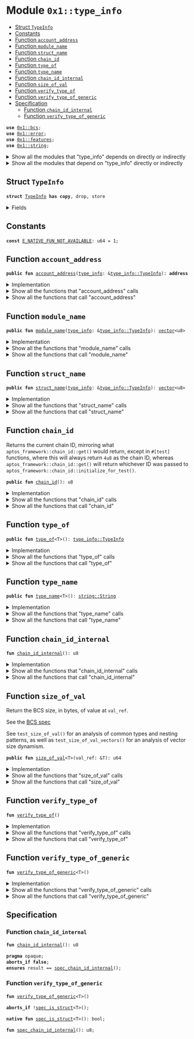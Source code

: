 
<a name="0x1_type_info"></a>

# Module `0x1::type_info`



-  [Struct `TypeInfo`](#0x1_type_info_TypeInfo)
-  [Constants](#@Constants_0)
-  [Function `account_address`](#0x1_type_info_account_address)
-  [Function `module_name`](#0x1_type_info_module_name)
-  [Function `struct_name`](#0x1_type_info_struct_name)
-  [Function `chain_id`](#0x1_type_info_chain_id)
-  [Function `type_of`](#0x1_type_info_type_of)
-  [Function `type_name`](#0x1_type_info_type_name)
-  [Function `chain_id_internal`](#0x1_type_info_chain_id_internal)
-  [Function `size_of_val`](#0x1_type_info_size_of_val)
-  [Function `verify_type_of`](#0x1_type_info_verify_type_of)
-  [Function `verify_type_of_generic`](#0x1_type_info_verify_type_of_generic)
-  [Specification](#@Specification_1)
    -  [Function `chain_id_internal`](#@Specification_1_chain_id_internal)
    -  [Function `verify_type_of_generic`](#@Specification_1_verify_type_of_generic)


<pre><code><b>use</b> <a href="../../move-stdlib/doc/bcs.md#0x1_bcs">0x1::bcs</a>;
<b>use</b> <a href="../../move-stdlib/doc/error.md#0x1_error">0x1::error</a>;
<b>use</b> <a href="../../move-stdlib/doc/features.md#0x1_features">0x1::features</a>;
<b>use</b> <a href="../../move-stdlib/doc/string.md#0x1_string">0x1::string</a>;
</code></pre>



<details>
<summary>Show all the modules that "type_info" depends on directly or indirectly</summary>


![](img/type_info_forward_dep.svg)


</details>

<details>
<summary>Show all the modules that depend on "type_info" directly or indirectly</summary>


![](img/type_info_backward_dep.svg)


</details>

<a name="0x1_type_info_TypeInfo"></a>

## Struct `TypeInfo`



<pre><code><b>struct</b> <a href="type_info.md#0x1_type_info_TypeInfo">TypeInfo</a> <b>has</b> <b>copy</b>, drop, store
</code></pre>



<details>
<summary>Fields</summary>


<dl>
<dt>
<code>account_address: <b>address</b></code>
</dt>
<dd>

</dd>
<dt>
<code>module_name: <a href="../../move-stdlib/doc/vector.md#0x1_vector">vector</a>&lt;u8&gt;</code>
</dt>
<dd>

</dd>
<dt>
<code>struct_name: <a href="../../move-stdlib/doc/vector.md#0x1_vector">vector</a>&lt;u8&gt;</code>
</dt>
<dd>

</dd>
</dl>


</details>

<a name="@Constants_0"></a>

## Constants


<a name="0x1_type_info_E_NATIVE_FUN_NOT_AVAILABLE"></a>



<pre><code><b>const</b> <a href="type_info.md#0x1_type_info_E_NATIVE_FUN_NOT_AVAILABLE">E_NATIVE_FUN_NOT_AVAILABLE</a>: u64 = 1;
</code></pre>



<a name="0x1_type_info_account_address"></a>

## Function `account_address`



<pre><code><b>public</b> <b>fun</b> <a href="type_info.md#0x1_type_info_account_address">account_address</a>(<a href="type_info.md#0x1_type_info">type_info</a>: &<a href="type_info.md#0x1_type_info_TypeInfo">type_info::TypeInfo</a>): <b>address</b>
</code></pre>



<details>
<summary>Implementation</summary>


<pre><code><b>public</b> <b>fun</b> <a href="type_info.md#0x1_type_info_account_address">account_address</a>(<a href="type_info.md#0x1_type_info">type_info</a>: &<a href="type_info.md#0x1_type_info_TypeInfo">TypeInfo</a>): <b>address</b> {
    <a href="type_info.md#0x1_type_info">type_info</a>.account_address
}
</code></pre>



</details>

<details>
<summary>Show all the functions that "account_address" calls</summary>


![](img/type_info_account_address_forward_call_graph.svg)


</details>

<details>
<summary>Show all the functions that call "account_address"</summary>


![](img/type_info_account_address_backward_call_graph.svg)


</details>

<a name="0x1_type_info_module_name"></a>

## Function `module_name`



<pre><code><b>public</b> <b>fun</b> <a href="type_info.md#0x1_type_info_module_name">module_name</a>(<a href="type_info.md#0x1_type_info">type_info</a>: &<a href="type_info.md#0x1_type_info_TypeInfo">type_info::TypeInfo</a>): <a href="../../move-stdlib/doc/vector.md#0x1_vector">vector</a>&lt;u8&gt;
</code></pre>



<details>
<summary>Implementation</summary>


<pre><code><b>public</b> <b>fun</b> <a href="type_info.md#0x1_type_info_module_name">module_name</a>(<a href="type_info.md#0x1_type_info">type_info</a>: &<a href="type_info.md#0x1_type_info_TypeInfo">TypeInfo</a>): <a href="../../move-stdlib/doc/vector.md#0x1_vector">vector</a>&lt;u8&gt; {
    <a href="type_info.md#0x1_type_info">type_info</a>.module_name
}
</code></pre>



</details>

<details>
<summary>Show all the functions that "module_name" calls</summary>


![](img/type_info_module_name_forward_call_graph.svg)


</details>

<details>
<summary>Show all the functions that call "module_name"</summary>


![](img/type_info_module_name_backward_call_graph.svg)


</details>

<a name="0x1_type_info_struct_name"></a>

## Function `struct_name`



<pre><code><b>public</b> <b>fun</b> <a href="type_info.md#0x1_type_info_struct_name">struct_name</a>(<a href="type_info.md#0x1_type_info">type_info</a>: &<a href="type_info.md#0x1_type_info_TypeInfo">type_info::TypeInfo</a>): <a href="../../move-stdlib/doc/vector.md#0x1_vector">vector</a>&lt;u8&gt;
</code></pre>



<details>
<summary>Implementation</summary>


<pre><code><b>public</b> <b>fun</b> <a href="type_info.md#0x1_type_info_struct_name">struct_name</a>(<a href="type_info.md#0x1_type_info">type_info</a>: &<a href="type_info.md#0x1_type_info_TypeInfo">TypeInfo</a>): <a href="../../move-stdlib/doc/vector.md#0x1_vector">vector</a>&lt;u8&gt; {
    <a href="type_info.md#0x1_type_info">type_info</a>.struct_name
}
</code></pre>



</details>

<details>
<summary>Show all the functions that "struct_name" calls</summary>


![](img/type_info_struct_name_forward_call_graph.svg)


</details>

<details>
<summary>Show all the functions that call "struct_name"</summary>


![](img/type_info_struct_name_backward_call_graph.svg)


</details>

<a name="0x1_type_info_chain_id"></a>

## Function `chain_id`

Returns the current chain ID, mirroring what <code>aptos_framework::chain_id::get()</code> would return, except in <code>#[test]</code>
functions, where this will always return <code>4u8</code> as the chain ID, whereas <code>aptos_framework::chain_id::get()</code> will
return whichever ID was passed to <code>aptos_framework::chain_id::initialize_for_test()</code>.


<pre><code><b>public</b> <b>fun</b> <a href="type_info.md#0x1_type_info_chain_id">chain_id</a>(): u8
</code></pre>



<details>
<summary>Implementation</summary>


<pre><code><b>public</b> <b>fun</b> <a href="type_info.md#0x1_type_info_chain_id">chain_id</a>(): u8 {
    <b>if</b> (!<a href="../../move-stdlib/doc/features.md#0x1_features_aptos_stdlib_chain_id_enabled">features::aptos_stdlib_chain_id_enabled</a>()) {
        <b>abort</b>(std::error::invalid_state(<a href="type_info.md#0x1_type_info_E_NATIVE_FUN_NOT_AVAILABLE">E_NATIVE_FUN_NOT_AVAILABLE</a>))
    };

    <a href="type_info.md#0x1_type_info_chain_id_internal">chain_id_internal</a>()
}
</code></pre>



</details>

<details>
<summary>Show all the functions that "chain_id" calls</summary>


![](img/type_info_chain_id_forward_call_graph.svg)


</details>

<details>
<summary>Show all the functions that call "chain_id"</summary>


![](img/type_info_chain_id_backward_call_graph.svg)


</details>

<a name="0x1_type_info_type_of"></a>

## Function `type_of`



<pre><code><b>public</b> <b>fun</b> <a href="type_info.md#0x1_type_info_type_of">type_of</a>&lt;T&gt;(): <a href="type_info.md#0x1_type_info_TypeInfo">type_info::TypeInfo</a>
</code></pre>



<details>
<summary>Implementation</summary>


<pre><code><b>public</b> <b>native</b> <b>fun</b> <a href="type_info.md#0x1_type_info_type_of">type_of</a>&lt;T&gt;(): <a href="type_info.md#0x1_type_info_TypeInfo">TypeInfo</a>;
</code></pre>



</details>

<details>
<summary>Show all the functions that "type_of" calls</summary>


![](img/type_info_type_of_forward_call_graph.svg)


</details>

<details>
<summary>Show all the functions that call "type_of"</summary>


![](img/type_info_type_of_backward_call_graph.svg)


</details>

<a name="0x1_type_info_type_name"></a>

## Function `type_name`



<pre><code><b>public</b> <b>fun</b> <a href="type_info.md#0x1_type_info_type_name">type_name</a>&lt;T&gt;(): <a href="../../move-stdlib/doc/string.md#0x1_string_String">string::String</a>
</code></pre>



<details>
<summary>Implementation</summary>


<pre><code><b>public</b> <b>native</b> <b>fun</b> <a href="type_info.md#0x1_type_info_type_name">type_name</a>&lt;T&gt;(): <a href="../../move-stdlib/doc/string.md#0x1_string_String">string::String</a>;
</code></pre>



</details>

<details>
<summary>Show all the functions that "type_name" calls</summary>


![](img/type_info_type_name_forward_call_graph.svg)


</details>

<details>
<summary>Show all the functions that call "type_name"</summary>


![](img/type_info_type_name_backward_call_graph.svg)


</details>

<a name="0x1_type_info_chain_id_internal"></a>

## Function `chain_id_internal`



<pre><code><b>fun</b> <a href="type_info.md#0x1_type_info_chain_id_internal">chain_id_internal</a>(): u8
</code></pre>



<details>
<summary>Implementation</summary>


<pre><code><b>native</b> <b>fun</b> <a href="type_info.md#0x1_type_info_chain_id_internal">chain_id_internal</a>(): u8;
</code></pre>



</details>

<details>
<summary>Show all the functions that "chain_id_internal" calls</summary>


![](img/type_info_chain_id_internal_forward_call_graph.svg)


</details>

<details>
<summary>Show all the functions that call "chain_id_internal"</summary>


![](img/type_info_chain_id_internal_backward_call_graph.svg)


</details>

<a name="0x1_type_info_size_of_val"></a>

## Function `size_of_val`

Return the BCS size, in bytes, of value at <code>val_ref</code>.

See the [BCS spec](https://github.com/diem/bcs)

See <code>test_size_of_val()</code> for an analysis of common types and
nesting patterns, as well as <code>test_size_of_val_vectors()</code> for an
analysis of vector size dynamism.


<pre><code><b>public</b> <b>fun</b> <a href="type_info.md#0x1_type_info_size_of_val">size_of_val</a>&lt;T&gt;(val_ref: &T): u64
</code></pre>



<details>
<summary>Implementation</summary>


<pre><code><b>public</b> <b>fun</b> <a href="type_info.md#0x1_type_info_size_of_val">size_of_val</a>&lt;T&gt;(val_ref: &T): u64 {
    // Return <a href="../../move-stdlib/doc/vector.md#0x1_vector">vector</a> length of vectorized BCS representation.
    <a href="../../move-stdlib/doc/vector.md#0x1_vector_length">vector::length</a>(&<a href="../../move-stdlib/doc/bcs.md#0x1_bcs_to_bytes">bcs::to_bytes</a>(val_ref))
}
</code></pre>



</details>

<details>
<summary>Show all the functions that "size_of_val" calls</summary>


![](img/type_info_size_of_val_forward_call_graph.svg)


</details>

<details>
<summary>Show all the functions that call "size_of_val"</summary>


![](img/type_info_size_of_val_backward_call_graph.svg)


</details>

<a name="0x1_type_info_verify_type_of"></a>

## Function `verify_type_of`



<pre><code><b>fun</b> <a href="type_info.md#0x1_type_info_verify_type_of">verify_type_of</a>()
</code></pre>



<details>
<summary>Implementation</summary>


<pre><code><b>fun</b> <a href="type_info.md#0x1_type_info_verify_type_of">verify_type_of</a>() {
    <b>let</b> <a href="type_info.md#0x1_type_info">type_info</a> = <a href="type_info.md#0x1_type_info_type_of">type_of</a>&lt;<a href="type_info.md#0x1_type_info_TypeInfo">TypeInfo</a>&gt;();
    <b>let</b> account_address = <a href="type_info.md#0x1_type_info_account_address">account_address</a>(&<a href="type_info.md#0x1_type_info">type_info</a>);
    <b>let</b> module_name = <a href="type_info.md#0x1_type_info_module_name">module_name</a>(&<a href="type_info.md#0x1_type_info">type_info</a>);
    <b>let</b> struct_name = <a href="type_info.md#0x1_type_info_struct_name">struct_name</a>(&<a href="type_info.md#0x1_type_info">type_info</a>);
    <b>spec</b> {
        <b>assert</b> account_address == @aptos_std;
        <b>assert</b> module_name == b"<a href="type_info.md#0x1_type_info">type_info</a>";
        <b>assert</b> struct_name == b"<a href="type_info.md#0x1_type_info_TypeInfo">TypeInfo</a>";
    };
}
</code></pre>



</details>

<details>
<summary>Show all the functions that "verify_type_of" calls</summary>


![](img/type_info_verify_type_of_forward_call_graph.svg)


</details>

<details>
<summary>Show all the functions that call "verify_type_of"</summary>


![](img/type_info_verify_type_of_backward_call_graph.svg)


</details>

<a name="0x1_type_info_verify_type_of_generic"></a>

## Function `verify_type_of_generic`



<pre><code><b>fun</b> <a href="type_info.md#0x1_type_info_verify_type_of_generic">verify_type_of_generic</a>&lt;T&gt;()
</code></pre>



<details>
<summary>Implementation</summary>


<pre><code><b>fun</b> <a href="type_info.md#0x1_type_info_verify_type_of_generic">verify_type_of_generic</a>&lt;T&gt;() {
    <b>let</b> <a href="type_info.md#0x1_type_info">type_info</a> = <a href="type_info.md#0x1_type_info_type_of">type_of</a>&lt;T&gt;();
    <b>let</b> account_address = <a href="type_info.md#0x1_type_info_account_address">account_address</a>(&<a href="type_info.md#0x1_type_info">type_info</a>);
    <b>let</b> module_name = <a href="type_info.md#0x1_type_info_module_name">module_name</a>(&<a href="type_info.md#0x1_type_info">type_info</a>);
    <b>let</b> struct_name = <a href="type_info.md#0x1_type_info_struct_name">struct_name</a>(&<a href="type_info.md#0x1_type_info">type_info</a>);
    <b>spec</b> {
        <b>assert</b> account_address == <a href="type_info.md#0x1_type_info_type_of">type_of</a>&lt;T&gt;().account_address;
        <b>assert</b> module_name == <a href="type_info.md#0x1_type_info_type_of">type_of</a>&lt;T&gt;().module_name;
        <b>assert</b> struct_name == <a href="type_info.md#0x1_type_info_type_of">type_of</a>&lt;T&gt;().struct_name;
    };
}
</code></pre>



</details>

<details>
<summary>Show all the functions that "verify_type_of_generic" calls</summary>


![](img/type_info_verify_type_of_generic_forward_call_graph.svg)


</details>

<details>
<summary>Show all the functions that call "verify_type_of_generic"</summary>


![](img/type_info_verify_type_of_generic_backward_call_graph.svg)


</details>

<a name="@Specification_1"></a>

## Specification


<a name="@Specification_1_chain_id_internal"></a>

### Function `chain_id_internal`


<pre><code><b>fun</b> <a href="type_info.md#0x1_type_info_chain_id_internal">chain_id_internal</a>(): u8
</code></pre>




<pre><code><b>pragma</b> opaque;
<b>aborts_if</b> <b>false</b>;
<b>ensures</b> result == <a href="type_info.md#0x1_type_info_spec_chain_id_internal">spec_chain_id_internal</a>();
</code></pre>



<a name="@Specification_1_verify_type_of_generic"></a>

### Function `verify_type_of_generic`


<pre><code><b>fun</b> <a href="type_info.md#0x1_type_info_verify_type_of_generic">verify_type_of_generic</a>&lt;T&gt;()
</code></pre>




<pre><code><b>aborts_if</b> !<a href="type_info.md#0x1_type_info_spec_is_struct">spec_is_struct</a>&lt;T&gt;();
</code></pre>




<a name="0x1_type_info_spec_is_struct"></a>


<pre><code><b>native</b> <b>fun</b> <a href="type_info.md#0x1_type_info_spec_is_struct">spec_is_struct</a>&lt;T&gt;(): bool;
</code></pre>




<a name="0x1_type_info_spec_chain_id_internal"></a>


<pre><code><b>fun</b> <a href="type_info.md#0x1_type_info_spec_chain_id_internal">spec_chain_id_internal</a>(): u8;
</code></pre>


[move-book]: https://move-language.github.io/move/introduction.html
